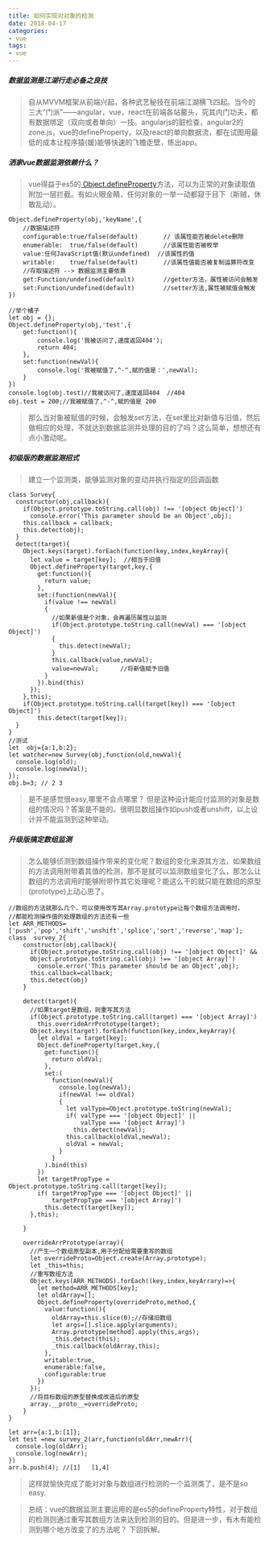 ```yaml
---
title: 如何实现对对象的检测
date: 2018-04-17
categories:
- vue
tags: 
- vue
---
```


##### 数据监测是江湖行走必备之良技
>自从MVVM框架从前端兴起，各种武艺秘技在前端江湖横飞四起。当今的三大“门派”——angular，vue，react在前端各站鳌头，究其内门功夫，都有数据绑定（双向或者单向）一技。angularjs的脏检查，angular2的zone.js，vue的defineProperty，以及react的单向数据流，都在试图用最低的成本让程序猿(媛)能够快速的飞檐走壁，练出app。 

##### 洒家vue数据监测依赖什么？
> vue得益于es5的[ Object.defineProperty](https://developer.mozilla.org/zh-CN/docs/Web/JavaScript/Reference/Global_Objects/Object/defineProperty)方法，可以为正常的对象读取值附加一层拦截。有如火眼金睛，任何对象的一举一动都窥于目下（斯贼，休敢乱动）。

```
Object.defineProperty(obj,'keyName',{
    //数据描述符
    configurable:true/false(default)       // 该属性能否被delete删除
    enumerable:  true/false(default)       //该属性能否被枚举
    value:任何JavaScript值(默认undefined)  //该属性的值
    writable:    true/false(default)       //该属性值能否被复制运算符改变
    //存取描述符 --> 数据监测主要依靠
    get:Function/undefined(default)        //getter方法，属性被访问会触发
    set:Function/undefined(default)        //setter方法,属性被赋值会触发
})

//举个橘子
let obj = {};
Object.defineProperty(obj,'test',{
    get:function(){
        console.log('我被访问了,速度返回404');
        return 404;
    },
    set:function(newVal){
        console.log('我被赋值了,^-^,赋的值是：',newVal);
    }
})
console.log(obj.test)//我被访问了,速度返回404  //404
obj.test = 200;//我被赋值了,^-^,赋的值是 200
```
> 那么当对象被赋值的时候，会触发set方法，在set里比对新值与旧值，然后做相应的处理，不就达到数据监测并处理的目的了吗？这么简单，想想还有点小激动呢。

##### 初级版的数据监测招式
> 建立一个监测类，能够监测对象的变动并执行指定的回调函数

```
class Survey{
  constructor(obj,callback){
    if(Object.prototype.toString.call(obj) !== '[object Object]')
      console.error('This parameter should be an Object',obj);
    this.callback = callback;
    this.detect(obj);
  }
  detect(target){
    Object.keys(target).forEach(function(key,index,keyArray){
      let value = target[key];  //相当于旧值
      Object.defineProperty(target,key,{
        get:function(){
          return value;
        },
        set:(function(newVal){
          if(value !== newVal) 
          {
            //如果新值是个对象，会再遍历属性以监测
            if(Object.prototype.toString.call(newVal) === '[object Object]') 
            {
              this.detect(newVal);
            }
            this.callback(value,newVal);
            value=newVal;      //将新值赋予旧值
          }
        }).bind(this)
      });
    },this);
    if(Object.prototype.toString.call(target[key]) === '[object Object]')
        this.detect(target[key]);
  }
}
//测试 
let  obj={a:1,b:2};
let watcher=new Survey(obj,function(old,newVal){
  console.log(old);
  console.log(newVal);
});
obj.b=3; // 2 3
```
> 是不是感觉很easy,哪里不会点哪里？ 但是这种设计能应付监测的对象是数组的情况吗？答案是不能的。很明显数组操作如push或者unshift，以上设计并不能监测到这种举动。
##### 升级版搞定数组监测
> 怎么能够侦测到数组操作带来的变化呢？数组的变化来源其方法，如果数组的方法调用附带着其值的检测，那不是就可以监测数组变化了么，那怎么让数组的方法调用时能够附带作其它处理呢？能这么干的就只能在数组的原型(prototype)上动心思了。

```
//数组的方法就那么几个，可以使用改写其Array.prototype让每个数组方法调用时，
//都能检测操作值的处理数组的方法还有一些
let ARR_METHODS=['push','pop','shift','unshift','splice','sort','reverse','map'];
class  survey_2{
    constructor(obj,callback){
      if(Object.prototype.toString.call(obj) !== '[object Object]' && 
      Object.prototype.toString.call(obj) !== '[object Array]')
        console.error('This parameter should be an Object',obj);
      this.callback=callback;
      this.detect(obj)
    }

    detect(target){
      //如果target是数组，则重写其方法
      if(Object.prototype.toString.call(target) === '[object Array]')
        this.overrideArrPrototype(target);
      Object.keys(target).forEach(function(key,index,keyArray){
        let oldVal = target[key];
        Object.defineProperty(target,key,{
          get:function(){
            return oldVal;
          },
          set:(
            function(newVal){
              console.log(newVal);
              if(newVal !== oldVal)
              { 
                let valType=Object.prototype.toString(newVal);
                if( valType === '[object Object]' || 
                    valType === '[object Array]')
                  this.detect(newVal);
                this.callback(oldVal,newVal);
                oldVal = newVal;
              }
            }
          ).bind(this)
        })
        let targetPropType = Object.prototype.toString.call(target[key]);
        if( targetPropType === '[object Object]' || 
            targetPropType === '[object Array]')
          this.detect(target[key]);
      },this);
     
    }

    overrideArrPrototype(array){
      //产生一个数组原型副本,用于分配给需要重写的数组
      let overrideProto=Object.create(Array.prototype);
      let _this=this; 
      //重写数组方法
      Object.keys(ARR_METHODS).forEach((key,index,keyArrary)=>{
        let method=ARR_METHODS[key];
        let oldArray=[];
        Object.defineProperty(overrideProto,method,{
          value:function(){
            oldArray=this.slice(0);//存储旧数组
            let args=[].slice.apply(arguments);
            Array.prototype[method].apply(this,args);
            _this.detect(this);
            _this.callback(oldArray,this);
          },
          writable:true,
          enumerable:false,
          configurable:true
        })
      });
      //将目标数组的原型替换成改造后的原型
      array.__proto__=overrideProto;
    }
}

let arr={a:1,b:[1]};
let test =new survey_2(arr,function(oldArr,newArr){
  console.log(oldArr);
  console.log(newArr);
})
arr.b.push(4); //[1]   [1,4]
```
> 这样就愉快完成了能对对象与数组进行检测的一个监测类了，是不是so easy.

> 总结：vue的数据监测主要运用的是es5的defineProperty特性，对于数组的检测则通过重写其数组方法来达到检测的目的。但是进一步，有木有能检测到哪个地方改变了的方法呢？ 下回拆解。